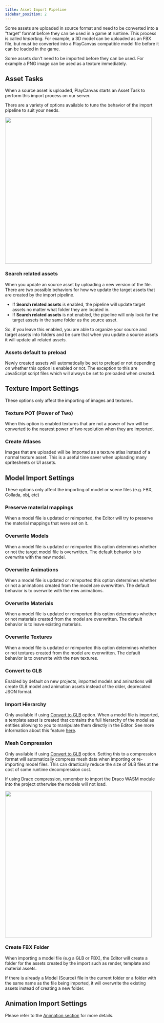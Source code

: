 ```yaml
---
title: Asset Import Pipeline
sidebar_position: 2
---
```


Some assets are uploaded in source format and need to be converted into a "target" format before they can be used in a game at runtime. This process is called *Importing*. For example, a 3D model can be uploaded as an FBX file, but must be converted into a PlayCanvas compatible model file before it can be loaded in the game.

Some assets don't need to be imported before they can be used. For example a PNG image can be used as a texture immediately.

## Asset Tasks

When a source asset is uploaded, PlayCanvas starts an Asset Task to perform this import process on our server.

There are a variety of options available to tune the behavior of the import pipeline to suit your needs.

<img loading="lazy" src="/images/user-manual/assets/import-pipeline/asset-tasks.png" width="480" />

### Search related assets

When you update an source asset by uploading a new version of the file. There are two possible behaviors for how we update the target assets that are created by the import pipeline.

* If **Search related assets** is enabled, the pipeline will update target assets no matter what folder they are located in.
* If **Search related assets** is not enabled, the pipeline will only look for the target assets in the same folder as the source asset.

So, if you leave this enabled, you are able to organize your source and target assets into folders and be sure that when you update a source assets it will update all related assets.

### Assets default to preload

Newly created assets will automatically be set to [preload][2] or not depending on whether this option is enabled or not. The exception to this are JavaScript script files which will always be set to preloaded when created.

## Texture Import Settings

These options only affect the importing of images and textures.

### Texture POT (Power of Two)

When this option is enabled textures that are not a power of two will be converted to the nearest power of two resolution when they are imported.

### Create Atlases

Images that are uploaded will be imported as a texture atlas instead of a normal texture asset. This is a useful time saver when uploading many spritesheets or UI assets.

## Model Import Settings

These options only affect the importing of model or scene files (e.g. FBX, Collada, obj, etc)

### Preserve material mappings

When a model file is updated or reimported, the Editor will try to preserve the material mappings that were set on it.

### Overwrite Models

When a model file is updated or reimported this option determines whether or not the target model file is overwritten. The default behavior is to overwrite with the new model.

### Overwrite Animations

When a model file is updated or reimported this option determines whether or not a animations created from the model are overwritten. The default behavior is to overwrite with the new animations.

### Overwrite Materials

When a model file is updated or reimported this option determines whether or not materials created from the model are overwritten. The default behavior is to leave existing materials.

### Overwrite Textures

When a model file is updated or reimported this option determines whether or not textures created from the model are overwritten. The default behavior is to overwrite with the new textures.

### Convert to GLB

Enabled by default on new projects, imported models and animations will create GLB model and animation assets instead of the older, deprecated JSON format.

### Import Hierarchy

Only available if using [Convert to GLB](#convert-to-glb) option. When a model file is imported, a template asset is created that contains the full hierarchy of the model as entities allowing to you to manipulate them directly in the Editor. See more information about this feature [here][3].

### Mesh Compression

Only available if using [Convert to GLB](#convert-to-glb) option. Setting this to a compression format will automatically compress mesh data when importing or re-importing model files. This can drastically reduce the size of GLB files at the cost of some runtime decompression cost.

If using Draco compression, remember to import the Draco WASM module into the project otherwise the models will not load.

<img loading="lazy" src="/images/user-manual/assets/import-pipeline/draco-import-button.png" width="480" />

### Create FBX Folder

When importing a model file (e.g a GLB or FBX), the Editor will create a folder for the assets created by the import such as render, template and material assets.

If there is already a Model (Source) file in the current folder or a folder with the same name as the file being imported, it will overwrite the existing assets instead of creating a new folder.

## Animation Import Settings

Please refer to the [Animation section][4] for more details.

[2]: /user-manual/assets/preloading-and-streaming/
[3]: /user-manual/assets/import-pipeline/import-hierarchy/
[4]: /user-manual/assets/animation/
